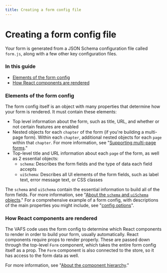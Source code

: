 ```yaml
---
title: Creating a form config file
---
```


# Creating a form config file

Your form is generated from a JSON Schema configuration file called `form.js`, along with a few other key configuration files.

### In this guide

- [Elements of the form config](#elements-of-the-form-config)
- [How React components are rendered](#how-react-components-are-rendered)

### Elements of the form config

The form config itself is an object with many properties that determine how your form is rendered. It must contain these elements:
- Top level information about the form, such as title, URL, and whether or not certain features are enabled
- Nested objects for each `chapter` of the form (if you're building a multi-page form). Within each `chapter`, additional nested objects for each `page` within that `chapter`. For more information, see "[Supporting multi-page forms](/forms/creating-custom-fields-and-widgets#supporting-multi-page-forms)."
- Top-level title and URL information about each `page` of the form, as well as 2 essential objects:
  - `schema`: Describes the form fields and the type of data each field accepts
  - `uiSchema`: Describes all UI elements of the form fields, such as label text, error message text, or CSS classes

The `schema` and `uiSchema` contain the essential information to build all of the form fields. For more information, see "[About the `schema` and `uiSchema` objects](/forms/about-the-schema-and-uischema-objects)." For a comprehensive example of a form config, with descriptions of the main properties you might include, see "[config options](/forms/config-options)".

### How React components are rendered

The VAFS code uses the form config to determine which React components to render in order to build your form, usually automatically. React components require props to render properly. These are passed down through the top-level `Form` component, which takes the entire form config itself as a prop. The `Form` component is also connected to the store, so it has access to the form data as well.

For more information, see "[About the component hierarchy](/forms/component-hierarchy)."
